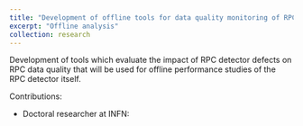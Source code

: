 ```yaml
---
title: "Development of offline tools for data quality monitoring of RPC detector status for Run 3 operations of the ATLAS experiment"
excerpt: "Offline analysis"
collection: research
---
```


Development of tools which evaluate the impact of RPC detector defects on RPC data quality that will be used for offline performance studies of the RPC detector itself.

Contributions:

* Doctoral researcher at INFN: